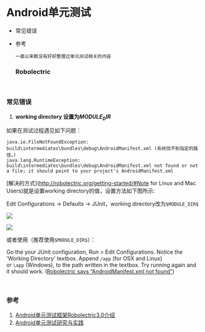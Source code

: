 # Android单元测试

* 常见错误
  
* 参考
  
  ``` 
  一直以来都没有好好整理过单元测试相关的内容
  ```
  
  ### Robolectric
  
  ​



### 常见错误

1. **working directory 设置为$MODULE_DIR$**

如果在测试过程遇见如下问题：

``` 
java.io.FileNotFoundException: build\intermediates\bundles\debug\AndroidManifest.xml (系统找不到指定的路径。) 
java.lang.RuntimeException: build\intermediates\bundles\debug\AndroidManifest.xml not found or not a file; it should point to your project's AndroidManifest.xml
```

[解决的方式](http://robolectric.org/getting-started/#Note for Linux and Mac Users)就是设置working directory的值，设置方法如下图所示:

Edit Configurations -> Defaults -> JUnit，working directory改为`$MODULE_DIR$`

![](http://i.stack.imgur.com/WN0EQ.png)

![](http://upload-images.jianshu.io/upload_images/638283-1b52f9dad9dfeb3d.jpg?imageMogr2/auto-orient/strip%7CimageView2/2/w/1240)

或者使用（推荐使用`$MODULE_DIR$`）：

Go the your JUnit configuration, Run > Edit Configurations. Notice the 'Working Directory' textbox. Append `/app` (for OSX and Linux) or `\app` (Windows), to the path written in the textbox. Try running again and it should work. ([Robolectric says “AndroidManifest.xml not found”](http://stackoverflow.com/questions/30913522/robolectric-says-androidmanifest-xml-not-found))

​

### 参考

1. [Android单元测试框架Robolectric3.0介绍](http://www.jianshu.com/p/9d988a2f8ff7)
2. [Android单元测试研究与实践](http://tech.meituan.com/Android_unit_test.html)
